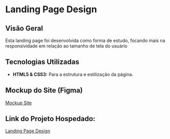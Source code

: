 # Landing Page Design

## Visão Geral

Esta landing page foi desenvolvida como forma de estudo, focando mais na responsividade em relação ao tamanho de tela do usuário

## Tecnologias Utilizadas

- **HTML5 & CSS3:** Para a estrutura e estilização da página.

## Mockup do Site (Figma)

<a href="https://www.figma.com/design/N5wxAJLwuWUjXzJ3EeFoaD/LANDING_DESIGN?node-id=0-1&node-type=canvas&t=ZYA9iAL0Jh1XModb-0" target="_blank">Mockup Site</a>

## Link do Projeto Hospedado:

<a href="https://landing-page-design-phi.vercel.app/" target="_blank">Landing Page Design</a>
